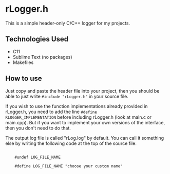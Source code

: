 # rLogger.h

This is a simple header-only C/C++ logger for my projects.

## Technologies Used

- C11
- Sublime Text (no packages)
- Makefiles

## How to use

Just copy and paste the header file into your project, then you should be able to just write <code>#include "rLogger.h"</code> in your source file.

If you wish to use the function implementations already provided in rLogger.h, you need to add the line <code>#define RLOGGER_IMPLEMENTATION</code> before including rLogger.h (look at main.c or main.cpp). 
But if you want to implement your own versions of the interface, then you don't need to do that.

The output log file is called "rLog.log" by default. You can call it something else by writing the following code at the top of the source file:

<code>
	#undef LOG_FILE_NAME <br/></code>
<code>
	#define LOG_FILE_NAME "choose your custom name"
</code>